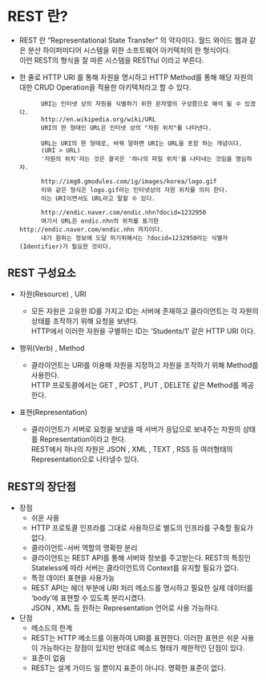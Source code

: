 # REST 란?

- REST 란 “Representational State Transfer” 의 약자이다. 월드 와이드 웹과 같은 분산 하이퍼미디어 시스템을 위한 소프트웨어 아키텍처의 한 형식이다.<br>
이런 REST의 형식을 잘 따른 시스템을 RESTful 이라고 부른다.
- 한 줄로 HTTP URI 를 통해 자원을 명시하고 HTTP Method를 통해 해당 자원의 대한 CRUD Operation을 적용한 아키텍처라고 할 수 있다.


            URI는 인터넷 상의 자원을 식별하기 위한 문자열의 구성쯤으로 해석 될 수 있겠다.
            http://en.wikipedia.org/wiki/URL
            URI의 한 형태인 URL은 인터넷 상의 "자원 위치"를 나타낸다.

            URL는 URI의 한 형태로, 바꿔 말하면 URI는 URL을 포함 하는 개념이다.
            (URI > URL)
            '자원의 위치'라는 것은 결국은 '하나의 파일 위치'를 나타내는 것임을 명심하자.

            http://img0.gmodules.com/ig/images/korea/logo.gif
            이와 같은 형식은 logo.gif라는 인터넷상의 자원 위치를 의미 한다.
            이는 URI이면서도 URL라고 말할 수 있다.

            http://endic.naver.com/endic.nhn?docid=1232950
            여기서 URL은 endic.nhn의 위치를 표기한 http://endic.naver.com/endic.nhn 까지이다.
            내가 원하는 정보에 도달 하기위해서는 ?docid=1232950라는 식별자(Identifier)가 필요한 것이다.


## REST 구성요소
- 자원(Resource) , URI
    - 모든 자원은 고유한 ID를 가지고 ID는 서버에 존재하고 클라이언트는 각 자원의 상태를 조작하기 위해 요청을 보낸다.<br>
     HTTP에서 이러한 자원을 구별하는 ID는 ‘Students/1’ 같은 HTTP URI 이다.
              
- 행위(Verb) , Method
    - 클라이언트는 URI를 이용해 자원을 지정하고 자원을 조작하기 위해 Method를 사용한다.<br>
     HTTP 프로토콜에서는 GET , POST , PUT , DELETE 같은 Method를 제공한다.
- 표현(Representation)
    - 클라이언트가 서버로 요청을 보냈을 때 서버가 응답으로 보내주는 자원의 상태를 Representation이라고 한다.<br>
     REST에서 하나의 자원은 JSON , XML , TEXT , RSS 등 여러형태의 Representation으로 나타낼수 있다.




## REST의 장단점
- 장점
    - 쉬운 사용
    - HTTP 프로토콜 인프라를 그대로 사용하므로 별도의 인프라를 구축할 필요가 없다.
    - 클라이언트-서버 역할의 명확한 분리
    - 클라이언트는 REST API를 통해 서버와 정보를 주고받는다. REST의 특징인 Stateless에 따라 서버는 클라이언트의 Context를 유지할 필요가 없다.
    - 특정 데이터 표현을 사용가능
    - REST API는 헤더 부분에 URI 처리 메소드를 명시하고 필요한 실제 데이터를 ‘body’에 표현할 수 있도록 분리시켰다.<br>
     JSON , XML 등 원하는 Representation 언어로 사용 가능하다.
- 단점
    - 메소드의 한계
    - REST는 HTTP 메소드를 이용하여 URI를 표현한다. 이러한 표현은 쉬운 사용이 가능하다는 장점이 있지만 반대로 메소드 형태가 제한적인 단점이 있다.
    - 표준이 없음
    - REST는 설계 가이드 일 뿐이지 표준이 아니다. 명확한 표준이 없다.